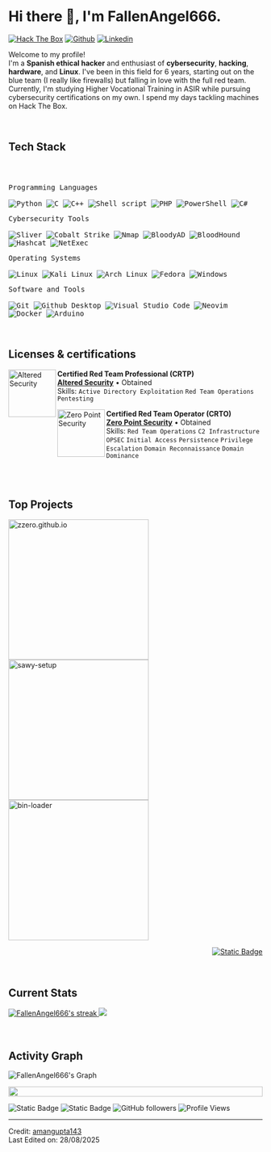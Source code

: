 <h1>Hi there 👋, I'm FallenAngel666.</h1>

<!-- Header Links -->
[![Hack The Box](https://img.shields.io/badge/-Hack%20The%20Box-green?style=flat&logo=appveyor&logoColor=white)](https://app.hackthebox.com/profile/1728618)
[![Github](https://img.shields.io/badge/-Github-000?style=flat&logo=Github&logoColor=white)](https://github.com/Fallenangel666-htb)
[![Linkedin](https://img.shields.io/badge/-LinkedIn-blue?style=flat&logo=Linkedin&logoColor=white)](https://www.linkedin.com/in/pedro-marquina-martin-93a087364/)



<!-- Short Bio -->
<p>Welcome to my profile! </br> I'm a <b>Spanish ethical hacker</b> and enthusiast of <b>cybersecurity</b>, <b>hacking</b>, <b>hardware</b>, and <b>Linux</b>. I've been in this field for 6 years, starting out on the blue team (I really like firewalls) but falling in love with the full red team. Currently, I'm studying Higher Vocational Training in ASIR while pursuing cybersecurity certifications on my own. I spend my days tackling machines on Hack The Box.</p>


<!-- Tech Stack -->
</br>
<h2>Tech Stack</h2>

<div>
	<p style="display: inline-block;">
	<p>
		<kbd>
			<kbd>Programming Languages</kbd>
			<br>
			<br>
			<img alt="Python" src="https://img.shields.io/badge/Python-05122A?style=flat&logo=python">
			<img alt="C" src="https://img.shields.io/badge/C-05122A?logo=c&style=flat">
			<img alt="C++" src="https://img.shields.io/badge/C%2B%2B-05122A?logo=cplusplus&style=flat">
			<img src="https://img.shields.io/badge/Shell%20Script-05122A?style=flat&logo=gnu-bash&logoColor=white" alt="Shell script">
			<img alt="PHP" src="https://img.shields.io/badge/PHP-05122A?style=flat&logo=php">
			<img alt="PowerShell" src="https://img.shields.io/badge/PowerShell-05122A?style=flat&logo=powershell">
			<img alt="C#" src="https://img.shields.io/badge/C%23-05122A?style=flat&logo=csharp">
		</kbd>
	</p>
	<p>
		<kbd>
			<kbd>Cybersecurity Tools</kbd>
			<br>
			<br>
			<img alt="Sliver" src="https://img.shields.io/badge/Sliver-05122A?style=flat">
			<img alt="Cobalt Strike" src="https://img.shields.io/badge/Cobalt%20Strike-05122A?style=flat">
			<img alt="Nmap" src="https://img.shields.io/badge/Nmap-05122A?style=flat&logo=nmap">
			<img alt="BloodyAD" src="https://img.shields.io/badge/BloodyAD-05122A?style=flat">
			<img alt="BloodHound" src="https://img.shields.io/badge/BloodHound-05122A?style=flat&logo=bloodhound">
			<img alt="Hashcat" src="https://img.shields.io/badge/Hashcat-05122A?style=flat&logo=hashcat">
			<img alt="NetExec" src="https://img.shields.io/badge/NetExec-05122A?style=flat">
		</kbd>
	</p>
	<p>
		<kbd>
			<kbd>Operating Systems</kbd>
			<br>
			<br>
			<img alt="Linux" src="https://img.shields.io/badge/Linux-05122A?style=flat&logo=linux">
			<img alt="Kali Linux" src="https://img.shields.io/badge/Kali%20Linux-05122A?style=flat&logo=kalilinux">
			<img alt="Arch Linux" src="https://img.shields.io/badge/Arch%20Linux-05122A?style=flat&logo=archlinux">
			<img alt="Fedora" src="https://img.shields.io/badge/Fedora-05122A?style=flat&logo=fedora">
			<img alt="Windows" src="https://img.shields.io/badge/Windows-05122A?style=flat&logo=windows">
		</kbd>
	</p>
	<p>
		<kbd>
			<kbd>Software and Tools</kbd>
			<br>
			<br>
			<img alt="Git" src="https://img.shields.io/badge/Git-05122A?style=flat&logo=Git">
			<img alt="Github Desktop" src="https://img.shields.io/badge/Github%20Desktop-05122A?style=flat&logo=Github">
			<img alt="Visual Studio Code" src="https://img.shields.io/badge/Visual%20Studio%20Code-05122A?style=flat&logo=Visual%20Studio%20Code">
			<img alt="Neovim" src="https://img.shields.io/badge/Neovim-05122A?style=flat&logo=Neovim">
			<img alt="Docker" src="https://img.shields.io/badge/Docker-05122A?style=flat&logo=docker">
			<img alt="Arduino" src="https://img.shields.io/badge/Arduino-05122A?style=flat&logo=arduino">
		</kbd>
	</p>
    </p>
</div>


<!-- Licenses & certifications -->
</br>
<h2>Licenses & certifications</h2>

[<img align="left" height="94px" width="94px" alt="Altered Security" src="https://media.licdn.com/dms/image/C4E0BAQEvX9v0uI5yPA/company-logo_200_200/0/1630649394670/altered_security_logo?e=1723680000&v=beta&t=some"/>](https://alteredsecurity.com/)
**Certified Red Team Professional (CRTP)** \
[**Altered Security**](https://alteredsecurity.com/)  • Obtained\
Skills: `Active Directory Exploitation` `Red Team Operations` `Pentesting`

[<img align="left" height="94px" width="94px" alt="Zero Point Security" src="https://media.licdn.com/dms/image/C560BAQHXqY6d1J0wSg/company-logo_200_200/0/1630651412826/zero_point_security_ltd_logo?e=1723680000&v=beta&t=placeholder"/>](https://training.zeropointsecurity.co.uk/)
**Certified Red Team Operator (CRTO)** \
[**Zero Point Security**](https://training.zeropointsecurity.co.uk/) • Obtained \
Skills: `Red Team Operations` `C2 Infrastructure` `OPSEC` `Initial Access` `Persistence` `Privilege Escalation` `Domain Reconnaissance` `Domain Dominance`

<br>


<!-- Top Projects List -->
</br>
<h2>Top Projects</h2>
<p>
  <a href="https://github.com/Fallenangel666-htb/zzero.github.io"><img width="278" src="https://denvercoder1-github-readme-stats.vercel.app/api/pin/?username=Fallenangel666-htb&repo=zzero.github.io&theme=dark&bg_color=0D1017&title_color=E8EDF3&hide_border=false&icon_color=E8EDF3&show_icons=false&border_radius=0" alt="zzero.github.io"></a>
  <a href="https://github.com/Fallenangel666-htb/sawy-setup">
	  <img width="278" src="https://denvercoder1-github-readme-stats.vercel.app/api/pin/?username=Fallenangel666-htb&repo=sawy-setup&theme=dark&bg_color=0D1017&title_color=E8EDF3&hide_border=false&icon_color=E8EDF3&show_icons=false&border_radius=0" alt="sawy-setup"></a>
  <a href="https://github.com/Fallenangel666-htb/bin-loader">
	  <img width="278" src="https://denvercoder1-github-readme-stats.vercel.app/api/pin/?username=Fallenangel666-htb&repo=bin-loader&theme=dark&bg_color=0D1017&title_color=E8EDF3&hide_border=false&icon_color=E8EDF3&show_icons=false&border_radius=0" alt="bin-loader">
  </a>
  </br>

  
  </p>
  <p align="right">
    <a href="https://github.com/Fallenangel666-htb?tab=repositories"><img alt="Static Badge" src="https://img.shields.io/badge/All%20Projects-05122A?style=flat-square"></a>
  </p>


<!-- Current Stats card -->
</br>
<h2>Current Stats</h2>

<div>
<a href="https://github.com/Fallenangel666-htb">
      <img alt="FallenAngel666's streak" src="https://github-readme-streak-stats-9m8ugfa77-denvercoder1.vercel.app/?user=Fallenangel666-htb&theme=monokai-metallian&border_radius=0&card_width=417&card_height=194&background=0D1017&fire=E8EDF3&currStreakNum=E8EDF3&sideNums=E8EDF3&currStreakLabel=E8EDF3&sideLabels=E8EDF3F0&dates=E8EDF3D5&ring=E8EDF3F0&card_width=400&card_height=195"/>
    </a>
  <a href="https://github.com/Fallenangel666-htb">
<img src="https://github-readme-stats.vercel.app/api?username=Fallenangel666-htb&show_icons=true&bg_color=0D1017&border_radius=0&text_color=E8EDF3D5&title_color=E8EDF3&icon_color=E8EDF3&hide_border=false&card_width=414&card_height=195"/>
    </a>
</div>



<!-- Activity Graph card -->
</br>
</br>
<h2>Activity Graph</h2>

![FallenAngel666's Graph](https://github-readme-activity-graph.vercel.app/graph?username=Fallenangel666-htb&custom_title=FallenAngel666's%20GitHub%20Activity%20Graph&bg_color=0d1017&color=e8edf3&line=e8edf3&point=e8edf3&area_color=FFFFFF&title_color=FFFFFF&area=true)

<img src="https://i.imgur.com/dBaSKWF.gif" height="20" width="100%">

![Static Badge](https://img.shields.io/badge/Thanks%20for%20visiting!-05122A)
![Static Badge](https://img.shields.io/badge/Star%20%E2%AD%90%20some%20repositories%20you%20find%20helpful!%20-05122A)
![GitHub followers](https://img.shields.io/github/followers/Fallenangel666-htb?style=flat&logo=github&color=05122A&labelColor=05122A)
![Profile Views](https://komarev.com/ghpvc/?username=Fallenangel666-htb&style=flat&labelolor=05122A&color=05122A)

------
Credit: [amangupta143](https://github.com/amangupta143) \
Last Edited on: 28/08/2025
